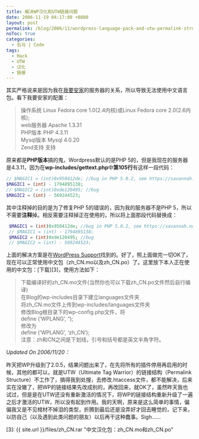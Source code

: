 ```yaml
---
title: 解决WP汉化和UTW链接问题
date: 2006-11-19 04:17:00 +0800
layout: post
permalink: /blog/2006/11/wordpress-language-pack-and-utw-permalink-structure-fix.html
noToc: true
categories:
  - 石马 | Code
tags:
  - Hack
  - UTW
  - 汉化
  - 链接
---
```

其实严格说来是因为我在[我要安家][1]的服务器的关系，所以导致无法使用中文语言包。看下我要安家的配置：

> 操作系统 Linux Fedora core 1.0(2.4内核)或Linux Fedora core 2.0(2.6内核);  
> web服务器 Apache 1.3.31  
> PHP版本 PHP 4.3.11  
> Mysql版本 Mysql 4.0.20  
> Zend支持 支持

原来都是**PHP版本**搞的鬼，Wordpress默认的是PHP 5的，但是我现在的服务器是4.3.11，因为在****wp-includes/gettext.php****中**第105行**有这样一段代码：

```php
// $MAGIC1 = (int)0x950412de; //bug in PHP 5.0.2, see https://savannah.nongnu.org/bugs/?func=detailitem&item_id=10565  
$MAGIC1 = (int) - 1794895138;  
// $MAGIC2 = (int)0xde120495; //bug  
$MAGIC2 = (int) - 569244523;
```
  
其中注释掉的目的是为了修复PHP 5的错误的，因为我的服务器不是PHP 5，所以不需要**注释**掉。相反需要注释掉正在使用的，所以将上面那段代码替换成：

<!--more-->

```php
 $MAGIC1 = (int)0x950412de; //bug in PHP 5.0.2, see https://savannah.nongnu.org/bugs/?func=detailitem&item_id=10565  
 // $MAGIC1 = (int) - 1794895138;  
 $MAGIC2 = (int)0xde120495; //bug  
 // $MAGIC2 = (int) - 569244523;
```

上面的解决方案是在[WordPress Support][2]找到的。好了，照上面做完一切OK了，现在可以正常使用中文包（zh\_CN.mo以及zh\_CN.po）了。这里放下本人正在使用的中文包：[下载][3]，使用方法如下：

> 下载编译好的zh\_CN.mo文件(当然你也可以下载zh\_CN.po文件然后自行编译)  
> 在Blog的wp-includes目录下建立languages文件夹  
> 将zh\_CN.mo文件上传到wp-includes/languages文件夹  
> 修改Blog根目录下的wp-config.php文件，将  
> define (&#8216;WPLANG&#8217;, &#8220;);  
> 修改为  
> define (&#8216;WPLANG&#8217;, &#8216;zh\_CN&#8217;);  
> 注意：zh和CN之间是下划线，引号和括号都是英文半角字符。

*Updated On 2006/11/20：*

昨天把WP升级到了2.0.5，结果问题出来了，在先将所有的插件停用再启用的时候，其他的都可以，就是UTW（Ultimate Tag Warrior）的链接结构（Permalink Structure）不工作了，搞得我到处搜，去修改.htaccess文件，都不能解决，后来实在没辙了，把WP的链接结果先改成别的，再改回来，就OK了，虽然昨天我也试过，但是是在UTW还没有重新激活的情况下，将WP的链接结构重新升级了一遍之后才激活的UTW，所以没有起到作用。我的天啊，原来是这么简单的事情，偏偏我又是不见棺材不掉泪的类型，折腾到最后还是没弄好才回去睡觉的，记下来，以防自己（以及遇到此类问题的朋友）以后再干这种蠢事。Sigh……

 [1]: http://www.512j.com/ "我要安家"
 [2]: http://wordpress.org/support/topic/66818 "Language set up problem (portuguese) « WordPress Support"
 [3]: {{ site.url }}/files/zh_CN.rar "中文汉化包：zh_CN.mo和zh_CN.po"